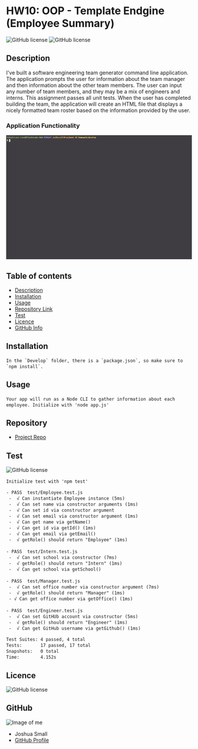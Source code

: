 # **HW10: OOP - Template Endgine (Employee Summary)**

![GitHub license](https://img.shields.io/badge/Made%20by-%40WasteOfADrumBum-green)
![GitHub license](https://img.shields.io/badge/license-MIT-blue.svg)

## Description 

I've built a software engineering team generator command line application. The application prompts the user for information about the team manager and then information about the other team members. The user can input any number of team members, and they may be a mix of engineers and interns. This assignment passes all unit tests. When the user has completed building the team, the application will create an HTML file that displays a nicely formatted team roster based on the information provided by the user.

### Application Functionality

![Image of me](develop/output/assets/templateengine.gif)

## Table of contents

- [Description](#Description)
- [Installation](#Installation)
- [Usage](#Usage)
- [Repository Link](#Repository)
- [Test](#Test)
- [Licence](#Licence)
- [GitHub Info](#GitHub) 


## Installation

```
In the `Develop` folder, there is a `package.json`, so make sure to `npm install`.
```

## Usage

```
Your app will run as a Node CLI to gather information about each employee. Initialize with 'node app.js'
```

## Repository

- [Project Repo](https://github.com/WasteOfADrumBum/Template-Engine-Employee-Summary)

## Test

![GitHub license](https://img.shields.io/badge/test-100%25-success)

```
Initialize test with 'npm test'
```

```
- PASS  test/Employee.test.js
 -  √ Can instantiate Employee instance (5ms)
 -  √ Can set name via constructor arguments (1ms)
 -  √ Can set id via constructor argument
 -  √ Can set email via constructor argument (1ms)
 -  √ Can get name via getName()
 -  √ Can get id via getId() (1ms)
 -  √ Can get email via getEmail()
 -  √ getRole() should return "Employee" (1ms)

- PASS  test/Intern.test.js
 -  √ Can set school via constructor (7ms)
 -  √ getRole() should return "Intern" (1ms)
 -  √ Can get school via getSchool()

- PASS  test/Manager.test.js
 -  √ Can set office number via constructor argument (7ms)
 -  √ getRole() should return "Manager" (1ms)
 - √ Can get office number via getOffice() (1ms)

- PASS  test/Engineer.test.js
 -  √ Can set GitHUb account via constructor (5ms)
 -  √ getRole() should return "Engineer" (1ms)
 -  √ Can get GitHub username via getGithub() (1ms)
```

```
Test Suites: 4 passed, 4 total
Tests:       17 passed, 17 total
Snapshots:   0 total
Time:        4.152s
```

## Licence

![GitHub license](https://img.shields.io/badge/license-MIT-blue.svg)

## GitHub

![Image of me](https://avatars0.githubusercontent.com/u/66432859?v=4)
- Joshua Small
- [GitHub Profile](https://github.com/WasteOfADrumBum)
